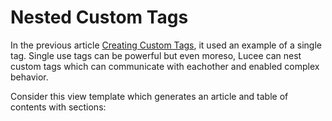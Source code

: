 # Nested Custom Tags

In the previous article [Creating Custom Tags](https://rorylaitila.gitbooks.io/lucee/content/creating_custom_tags.html), it used an example of a single tag. Single use tags can be powerful but even moreso, Lucee can nest custom tags which can communicate with eachother and enabled complex behavior.

Consider this view template which generates an article and table of contents with sections:


